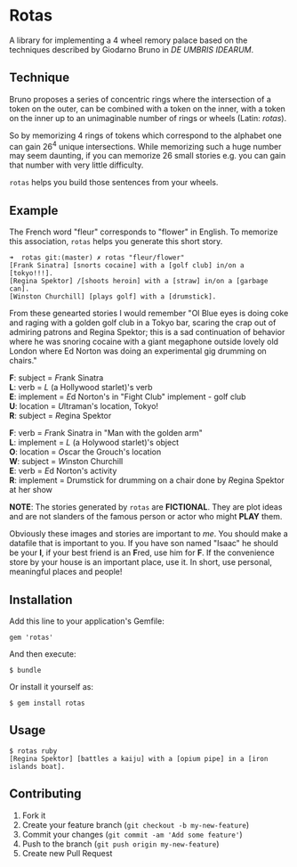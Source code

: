 # Rotas

A library for implementing a 4 wheel remory palace based on the
techniques described by Giodarno Bruno in _DE UMBRIS IDEARUM_.

## Technique

Bruno proposes a series of concentric rings where the intersection of a
token on the outer, can be combined with a token on the inner, with a
token on the inner up to an unimaginable number of rings or wheels
(Latin: _rotas_).

So by memorizing 4 rings of tokens which correspond to the alphabet one
can gain 26<sup>4</sup> unique intersections.  While memorizing such a
huge number may seem daunting, if you can memorize 26 small stories e.g.
<subject> <verb> <implement> <location> you can gain that number with
very little difficulty.

`rotas` helps you build those sentences from your wheels.

## Example

The French word "fleur" corresponds to "flower" in English.  To memorize
this association, `rotas` helps you generate this short story.

    ➜  rotas git:(master) ✗ rotas "fleur/flower"
    [Frank Sinatra] [snorts cocaine] with a [golf club] in/on a [tokyo!!!].
    [Regina Spektor] /[shoots heroin] with a [straw] in/on a [garbage can].
    [Winston Churchill] [plays golf] with a [drumstick].


From these genearted stories I would remember "Ol Blue eyes is doing
coke and raging with a golden golf club in a Tokyo bar, scaring the crap
out of admiring patrons and Regina Spektor; this is a sad continuation
of behavior where he was snoring cocaine with a giant megaphone outside
lovely old London where Ed Norton was doing an experimental gig drumming
on chairs."

**F**: subject = *F*rank Sinatra  
**L**: verb = *L* (a Hollywood starlet)'s verb   
**E**: implement = *E*d Norton's in "Fight Club" implement - golf club   
**U**: location = *U*ltraman's location, Tokyo!   
**R**: subject = *R*egina Spektor    


**F**: verb = *F*rank Sinatra in "Man with the golden arm"  
**L**: implement = *L* (a Holywood starlet)'s object  
**O**: location = *O*scar the Grouch's location  
**W**: subject = *W*inston Churchill  
**E**: verb = *E*d Norton's activity  
**R**: implement = Drumstick for drumming on a chair done by *R*egina Spektor at her show    

**NOTE**:  The stories generated by `rotas` are **FICTIONAL**.  They are
plot ideas and are not slanders of the famous person or actor who might
**PLAY** them.

Obviously these images and stories are important to *me*.  You should
make a datafile that is important to you.  If you have  son named
"Isaac" he should be your **I**, if your best friend is an **F**red, use
him for **F**.  If the convenience store by your house is an important
place, use it.  In short, use personal, meaningful places and people!
## Installation

Add this line to your application's Gemfile:

    gem 'rotas'

And then execute:

    $ bundle

Or install it yourself as:

    $ gem install rotas

## Usage

    $ rotas ruby
    [Regina Spektor] [battles a kaiju] with a [opium pipe] in a [iron islands boat].

## Contributing

1. Fork it
2. Create your feature branch (`git checkout -b my-new-feature`)
3. Commit your changes (`git commit -am 'Add some feature'`)
4. Push to the branch (`git push origin my-new-feature`)
5. Create new Pull Request
